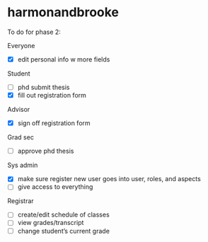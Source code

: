 ﻿# harmonandbrooke

To do for phase 2:

Everyone
- [x] edit personal info w more fields

Student
- [ ] phd submit thesis
- [x] fill out registration form

Advisor
- [x] sign off registration form

Grad sec
- [ ] approve phd thesis

Sys admin
- [x] make sure register new user goes into user, roles, and aspects
- [ ] give access to everything

Registrar
- [ ] create/edit schedule of classes
- [ ] view grades/transcript
- [ ] change student’s current grade
